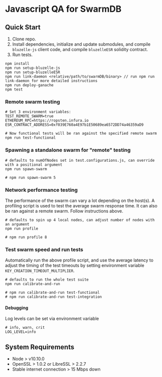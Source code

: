 # Javascript QA for SwarmDB

## Quick Start

1. Clone repo.
2. Install dependencies, initialize and update submodules, and compile `bluzelle-js` client code, and compile `bluzelleESR` solidity contract.
3. Run tests.
```
npm install
npm run setup-bluzelle-js
npm run setup-bluzelleESR
npm run link-daemon <relative/path/to/swarmDB/binary> // run npm run link-daemon for more detailed instructions
npm run deploy-ganache
npm test
```

### Remote swarm testing

```
# Set 3 environment variables:
TEST_REMOTE_SWARM=true
ETHEREUM_RPC=https://ropsten.infura.io
ESR_CONTRACT_ADDRESS=0xf039E760a4E97b1E50689ea6572DD74a46359aD9

# Now functional tests will be ran against the specified remote swarm
npm run test-functional
```

### Spawning a standalone swarm for "remote" testing
```
# defaults to numOfNodes set in test.configurations.js, can override with a positional argument
npm run spawn-swarm

# npm run spawn-swarm 5
```


### Network performance testing

The performance of the swarm can vary a lot depending on the host(s). A profiling script is used to test the average swarm response time. It can also be ran against a remote swarm. Follow instructions above.
```
# defaults to spin up 4 local nodes, can adjust number of nodes with an argument
npm run profile

# npm run profile 8  
```

### Test swarm speed and run tests

Automatically run the above profile script, and use the average latency to adjust the timing of the test timeouts by setting environment variable `KEY_CREATION_TIMEOUT_MULTIPLIER`. 
```
# defaults to run the whole test suite
npm run calibrate-and-run 
 
# npm run calibrate-and-run test-functional
# npm run calibrate-and-run test-integration
```

#### Debugging
Log levels can be set via environment variable

```
# info, warn, crit
LOG_LEVEL=info
```

## System Requirements
- Node > v10.10.0
- OpenSSL > 1.0.2 or LibreSSL > 2.2.7
- Stable internet connection > 15 Mbps down
